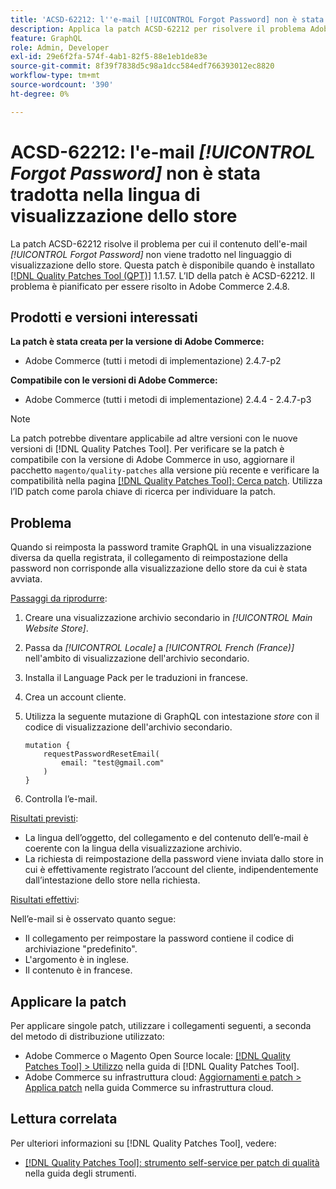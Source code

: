 ```yaml
---
title: 'ACSD-62212: l''e-mail [!UICONTROL Forgot Password] non è stata tradotta nella lingua di visualizzazione dello store'
description: Applica la patch ACSD-62212 per risolvere il problema Adobe Commerce per cui il contenuto dell'e-mail *[!UICONTROL Forgot Password]* non viene tradotto nella lingua della visualizzazione archivio.
feature: GraphQL
role: Admin, Developer
exl-id: 29e6f2fa-574f-4ab1-82f5-88e1eb1de83e
source-git-commit: 8f39f7838d5c98a1dcc584edf766393012ec8820
workflow-type: tm+mt
source-wordcount: '390'
ht-degree: 0%

---
```


# ACSD-62212: l&#39;e-mail *[!UICONTROL Forgot Password]* non è stata tradotta nella lingua di visualizzazione dello store

La patch ACSD-62212 risolve il problema per cui il contenuto dell&#39;e-mail *[!UICONTROL Forgot Password]* non viene tradotto nel linguaggio di visualizzazione dello store. Questa patch è disponibile quando è installato [[!DNL Quality Patches Tool (QPT)]](https://experienceleague.adobe.com/docs/commerce-operations/tools/quality-patches-tool/usage.html) 1.1.57. L’ID della patch è ACSD-62212. Il problema è pianificato per essere risolto in Adobe Commerce 2.4.8.

## Prodotti e versioni interessati

**La patch è stata creata per la versione di Adobe Commerce:**

* Adobe Commerce (tutti i metodi di implementazione) 2.4.7-p2

**Compatibile con le versioni di Adobe Commerce:**

* Adobe Commerce (tutti i metodi di implementazione) 2.4.4 - 2.4.7-p3

>[!NOTE]
>
>La patch potrebbe diventare applicabile ad altre versioni con le nuove versioni di [!DNL Quality Patches Tool]. Per verificare se la patch è compatibile con la versione di Adobe Commerce in uso, aggiornare il pacchetto `magento/quality-patches` alla versione più recente e verificare la compatibilità nella pagina [[!DNL Quality Patches Tool]: Cerca patch](https://experienceleague.adobe.com/tools/commerce-quality-patches/index.html). Utilizza l’ID patch come parola chiave di ricerca per individuare la patch.

## Problema

Quando si reimposta la password tramite GraphQL in una visualizzazione diversa da quella registrata, il collegamento di reimpostazione della password non corrisponde alla visualizzazione dello store da cui è stata avviata.

<u>Passaggi da riprodurre</u>:

1. Creare una visualizzazione archivio secondario in *[!UICONTROL Main Website Store]*.
1. Passa da *[!UICONTROL Locale]* a *[!UICONTROL French (France)]* nell&#39;ambito di visualizzazione dell&#39;archivio secondario.
1. Installa il Language Pack per le traduzioni in francese.
1. Crea un account cliente.
1. Utilizza la seguente mutazione di GraphQL con intestazione *store* con il codice di visualizzazione dell&#39;archivio secondario.

   ```
   mutation {
       requestPasswordResetEmail(
           email: "test@gmail.com"
       )
   }
   ```

1. Controlla l’e-mail.

<u>Risultati previsti</u>:

* La lingua dell’oggetto, del collegamento e del contenuto dell’e-mail è coerente con la lingua della visualizzazione archivio.
* La richiesta di reimpostazione della password viene inviata dallo store in cui è effettivamente registrato l’account del cliente, indipendentemente dall’intestazione dello store nella richiesta.

<u>Risultati effettivi</u>:

Nell’e-mail si è osservato quanto segue:

* Il collegamento per reimpostare la password contiene il codice di archiviazione &quot;predefinito&quot;.
* L&#39;argomento è in inglese.
* Il contenuto è in francese.

## Applicare la patch

Per applicare singole patch, utilizzare i collegamenti seguenti, a seconda del metodo di distribuzione utilizzato:

* Adobe Commerce o Magento Open Source locale: [[!DNL Quality Patches Tool] > Utilizzo](/help/tools/quality-patches-tool/usage.md) nella guida di [!DNL Quality Patches Tool].
* Adobe Commerce su infrastruttura cloud: [Aggiornamenti e patch > Applica patch](https://experienceleague.adobe.com/docs/commerce-cloud-service/user-guide/develop/upgrade/apply-patches.html) nella guida Commerce su infrastruttura cloud.

## Lettura correlata

Per ulteriori informazioni su [!DNL Quality Patches Tool], vedere:

* [[!DNL Quality Patches Tool]: strumento self-service per patch di qualità](/help/tools/quality-patches-tool/quality-patches-tool-to-self-serve-quality-patches.md) nella guida degli strumenti.
